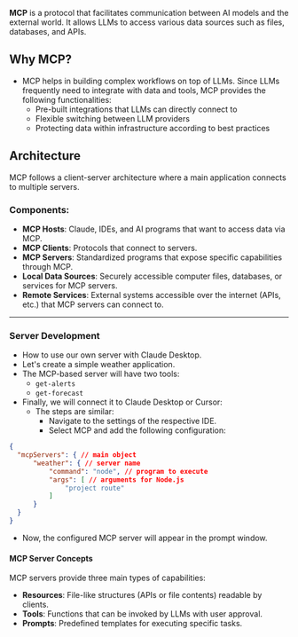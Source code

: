 **MCP** is a protocol that facilitates communication between AI models and the external world. It allows LLMs to access various data sources such as files, databases, and APIs.

## Why MCP?
* MCP helps in building complex workflows on top of LLMs. Since LLMs frequently need to integrate with data and tools, MCP provides the following functionalities:
  * Pre-built integrations that LLMs can directly connect to
  * Flexible switching between LLM providers
  * Protecting data within infrastructure according to best practices

## Architecture
MCP follows a client-server architecture where a main application connects to multiple servers.

### Components:
* **MCP Hosts**: Claude, IDEs, and AI programs that want to access data via MCP.
* **MCP Clients**: Protocols that connect to servers.
* **MCP Servers**: Standardized programs that expose specific capabilities through MCP.
* **Local Data Sources**: Securely accessible computer files, databases, or services for MCP servers.
* **Remote Services**: External systems accessible over the internet (APIs, etc.) that MCP servers can connect to.

---

### Server Development
* How to use our own server with Claude Desktop.
* Let's create a simple weather application.
* The MCP-based server will have two tools:
  * `get-alerts`
  * `get-forecast`
* Finally, we will connect it to Claude Desktop or Cursor:
  * The steps are similar:
    * Navigate to the settings of the respective IDE.
    * Select MCP and add the following configuration:

```json
{
  "mcpServers": { // main object
      "weather": { // server name
          "command": "node", // program to execute
          "args": [ // arguments for Node.js
              "project route"
          ]
      }
  }
}
```
* Now, the configured MCP server will appear in the prompt window.

#### MCP Server Concepts
MCP servers provide three main types of capabilities:
* **Resources**: File-like structures (APIs or file contents) readable by clients.
* **Tools**: Functions that can be invoked by LLMs with user approval.
* **Prompts**: Predefined templates for executing specific tasks.

